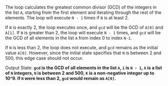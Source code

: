 The loop calculates the greatest common divisor (GCD) of the integers in the list `A`, starting from the first element and iterating through the rest of the elements. The loop will execute `N - 1` times if `N` is at least 2. 

If `N` is exactly 2, the loop executes once, and `gcd` will be the GCD of `A[0]` and `A[1]`. If `N` is greater than 2, the loop will execute `N - 1` times, and `gcd` will be the GCD of all elements in the list `A` from index 0 to index `N-1`.

If `N` is less than 2, the loop does not execute, and `gcd` remains as the initial value `A[0]`. However, since the initial state specifies that `N` is between 2 and 500, this edge case should not occur.

Output State: **`gcd` is the GCD of all elements in the list `A`, `i` is `N - 1`, `A` is a list of `N` integers, `N` is between 2 and 500, `K` is a non-negative integer up to 10^9. If `N` were less than 2, `gcd` would remain as `A[0]`.**